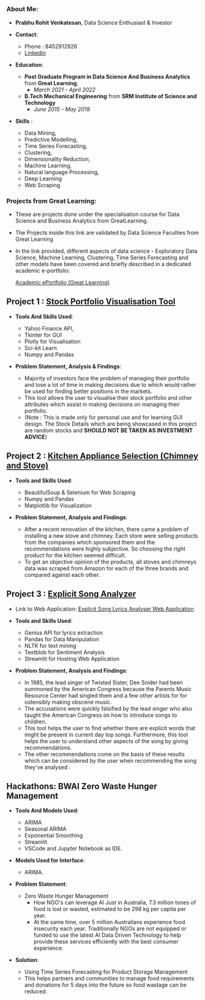 ##

### About Me:
- **Prabhu Rohit Venkatesan**, Data Science Enthusiast & Investor 

- **Contact**:
   - Phone : 8452912926
   - [Linkedin](https://www.linkedin.com/in/rohit-venkatesan-b12776168/)

- **Education**: 
     - **Post Graduate Program in Data Science And Business Analytics** from **Great Learning**,
       - *March 2021 - April 2022*
     - **B.Tech Mechanical Engineering** from **SRM Institute of Science and Technology**
       - *June 2015 - May 2019*

- **Skills** :
     - Data Mining,
     - Predictive Modelling,
     - Time Series Forecasting,
     - Clustering,
     - Dimensionality Reduction,
     - Machine Learning,
     - Natural language Processing,
     - Deep Learning
     - Web Scraping

### Projects from Great Learning:
* These are projects done under the specialisation course for Data Science and Business Analytics from GreatLearning.
* The Projects inside this link are validated by Data Science Faculties from Great Learning
* In the link provided, different aspects of data science - Exploratory Data Science, Machine Learning, Clustering, Time Series Forecasting and other models have been covered and briefly described in a dedicated academic e-portfolio:

     [Academic ePortfolio (Great Learning)](https://eportfolio.mygreatlearning.com/prabhu-rohit-venkatesan)


## Project 1 : [Stock Portfolio Visualisation Tool](https://github.com/the19thpirate/Portfolio-Visualisation-)

- **Tools And Skills Used**:
     * Yahoo Finance API,
     * Tkinter for GUI
     * Plotly for Visualisation
     * Sci-kit Learn
     * Numpy and Pandas

- **Problem Statement, Analysis & Findings**:
     - Majority of investors face the problem of managing their portfolio and lose a lot of time in making decisions due to which would rather be used for finding better positions in the markets. 
     - This tool allows the user to visualise their stock portfolio and other attributes which assist in making decisions on managing their portfolio.
     - (Note : This is made only for personal use and for learning GUI design. The Stock Details which are being showcased in this project are random stocks and  **SHOULD NOT BE TAKEN AS INVESTMENT ADVICE**)


## Project 2 : [Kitchen Appliance Selection (Chimney and Stove)](https://github.com/the19thpirate/Kitchen-Appliances)

- **Tools and Skills Used**:
     * BeautifulSoup & Selenium for Web Scraping
     * Numpy and Pandas 
     * Matplotlib for Visualization

- **Problem Statement, Analysis and Findings**:
     - After a recent renovation of the kitchen, there came a problem of installing a new stove and chimney. Each store were selling products from the companies which sponsored    them and the recommendations were highly subjective. So choosing the right product for the kitchen seemed difficult.
     - To get an objective opinion of the products, all stoves and chimneys data was scraped from Amazon for each of the three brands and compared against each other.


## Project 3 : [Explicit Song Analyzer](https://github.com/the19thpirate/Explicit-Song-Analysis)

- Link to Web Application:
[Explicit Song Lyrics Analyser Web Application](https://share.streamlit.io/the19thpirate/explicit-song-analysis/main/hosting.py)

- **Tools and Skills Used**:
     * Genius API for lyrics extraction
     * Pandas for Data Manipulation
     * NLTK for text mining
     * Textblob for Sentiment Analysis
     * Streamlit for Hosting Web Application

- **Problem Statement, Analysis and Findings**:
     - In 1985, the lead singer of Twisted Sister, Dee Snider had been summoned by the American Congress because the Parents Music Resource Center had singled them and a few       other artists for for ostensibly making obscene music.
     - The accusations were quickly falsified by the lead singer who also taught the American Congress on how to introduce songs to children.
     - This tool helps the user to find whether there are explicit words that might be present in current day top songs. Furthermore, this tool helps the user to understand        other aspects of the song by giving recommendations.
     - The other recommendations come on the basis of these results which can be considered by the user when recommending the song they've analysed :


## Hackathons: BWAI Zero Waste Hunger Management 

- **Tools And Models Used**:
     - ARIMA 
     - Seasonal ARIMA
     - Exponential Smoothing
     - Streamlit
     - VSCode and Jupyter Notebook as IDE.
 

- **Models Used for Interface**:
     - ARIMA.

- **Problem Statement**:
     - Zero Waste Hunger Management
          - How NGO's can leverage AI Just in Australia, 7.3 million tones of food is lost or wasted, estimated to be 298 kg per capita per year.
          - At the same time, over 5 million Australians experience food insecurity each year. Traditionally NGOs are not equipped or funded to use the latest AI Data Driven   Technology to help provide these services efficiently with the best consumer experience.

- **Solution**:
     - Using Time Series Forecasting for Product Storage Management 
     - This helps partners and communities to manage food requirements and donations for 5 days into the future so food wastage can be reduced.
